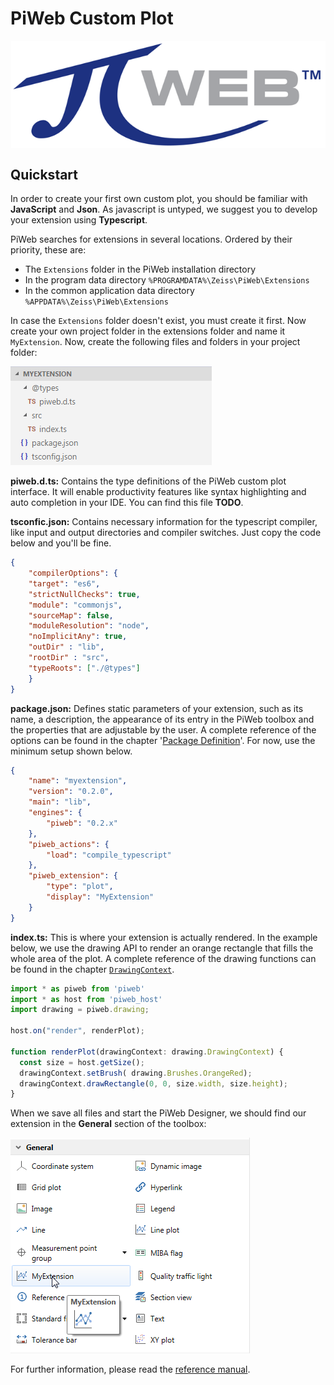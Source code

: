 # PiWeb Custom Plot

<img style="display: block; margin: auto;" src="gfx/Logo.png" >

## Quickstart

In order to create your first own custom plot, you should be familiar with __JavaScript__ and __Json__. As javascript is untyped, we suggest you to develop your extension using __Typescript__.  

PiWeb searches for extensions in several locations. Ordered by their priority, these are:

  * The `Extensions` folder in the PiWeb installation directory
  * In the program data directory `%PROGRAMDATA%\Zeiss\PiWeb\Extensions`
  * In the common application data directory `%APPDATA%\Zeiss\PiWeb\Extensions`  

In case the `Extensions` folder doesn't exist, you must create it first. Now create your own project folder in the extensions folder and name it `MyExtension`.
Now, create the following files and folders in your project folder:

<img class="framed" src="gfx/folder_structure.png"/>

**piweb.d.ts:** Contains the type definitions of the PiWeb custom plot interface. It will enable productivity features like syntax highlighting and auto completion in your IDE. You can find this file **TODO**.

**tsconfic.json:** Contains necessary information for the typescript compiler, like input and output directories and compiler switches. Just copy the code below and you'll be fine.

```json
{
    "compilerOptions": {
    "target": "es6",
    "strictNullChecks": true,
    "module": "commonjs",
    "sourceMap": false,
    "moduleResolution": "node",
    "noImplicitAny": true,
    "outDir" : "lib",       
    "rootDir" : "src",
    "typeRoots": ["./@types"]
    }
}
```

**package.json:** Defines static parameters of your extension, such as its name, a description, the appearance of its entry in the PiWeb toolbox and the properties that are adjustable by the user. A complete reference of the options can be found in the chapter '[Package Definition](#package-definition)'. For now, use the minimum setup shown below.

```json
{
    "name": "myextension",
    "version": "0.2.0",
    "main": "lib",
    "engines": {
        "piweb": "0.2.x"
    },
    "piweb_actions": {
        "load": "compile_typescript"
    },
    "piweb_extension": {
        "type": "plot",		
        "display": "MyExtension"		
    }
}
```

**index.ts:** This is where your extension is actually rendered. In the example below, we use the drawing API to render an orange rectangle that fills the whole area of the plot. A complete reference of the drawing functions can be found in the chapter [`DrawingContext`](#drawingcontext).

```TypeScript
import * as piweb from 'piweb'
import * as host from 'piweb_host'
import drawing = piweb.drawing;

host.on("render", renderPlot);

function renderPlot(drawingContext: drawing.DrawingContext) {
  const size = host.getSize();
  drawingContext.setBrush( drawing.Brushes.OrangeRed);
  drawingContext.drawRectangle(0, 0, size.width, size.height);
}
```

When we save all files and start the PiWeb Designer, we should find our extension in the **General** section of the toolbox:

<img class="framed" src="gfx/toolbox_start.png">

For further information, please read the [reference manual](http://zeiss-piweb.github.io/PiWeb-Customplot).
